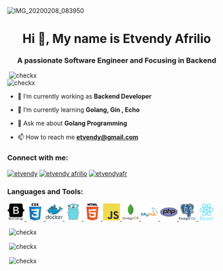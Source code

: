 ![IMG_20200208_083950](https://user-images.githubusercontent.com/32305713/207270067-49eaf9cc-0748-4e18-812f-1d818bbff996.jpg)


<h1 align="center">Hi 👋, My name is Etvendy Afrilio</h1>
<h3 align="center">A passionate Software Engineer and Focusing in Backend</h3>

<img align="right" alt="checkx" width="500" src="https://media4.giphy.com/media/qgQUggAC3Pfv687qPC/giphy.gif">


<p align="left"> <img src="https://komarev.com/ghpvc/?username=checkx&label=Profile%20views&color=0e75b6&style=flat" alt="checkx" /> </p>

- 🔭 I’m currently working as **Backend Developer**

- 🌱 I’m currently learning **Golang, Gin , Echo**

- 💬 Ask me about **Golang Programming**

- 📫 How to reach me **etvendy@gmail.com**

<h3 align="left">Connect with me:</h3>
<p align="left">
<a href="https://twitter.com/etvendy" target="blank"><img align="center" src="https://raw.githubusercontent.com/rahuldkjain/github-profile-readme-generator/master/src/images/icons/Social/twitter.svg" alt="etvendy" height="30" width="40" /></a>
<a href="https://linkedin.com/in/etvendy afrilio" target="blank"><img align="center" src="https://raw.githubusercontent.com/rahuldkjain/github-profile-readme-generator/master/src/images/icons/Social/linked-in-alt.svg" alt="etvendy afrilio" height="30" width="40" /></a>
<a href="https://instagram.com/etvendyafr" target="blank"><img align="center" src="https://raw.githubusercontent.com/rahuldkjain/github-profile-readme-generator/master/src/images/icons/Social/instagram.svg" alt="etvendyafr" height="30" width="40" /></a>
</p>

<h3 align="left">Languages and Tools:</h3>
<p align="left"> <a href="https://getbootstrap.com" target="_blank" rel="noreferrer"> <img src="https://raw.githubusercontent.com/devicons/devicon/master/icons/bootstrap/bootstrap-plain-wordmark.svg" alt="bootstrap" width="40" height="40"/> </a> <a href="https://www.w3schools.com/css/" target="_blank" rel="noreferrer"> <img src="https://raw.githubusercontent.com/devicons/devicon/master/icons/css3/css3-original-wordmark.svg" alt="css3" width="40" height="40"/> </a> <a href="https://www.docker.com/" target="_blank" rel="noreferrer"> <img src="https://raw.githubusercontent.com/devicons/devicon/master/icons/docker/docker-original-wordmark.svg" alt="docker" width="40" height="40"/> </a> <a href="https://golang.org" target="_blank" rel="noreferrer"> <img src="https://raw.githubusercontent.com/devicons/devicon/master/icons/go/go-original.svg" alt="go" width="40" height="40"/> </a> <a href="https://www.w3.org/html/" target="_blank" rel="noreferrer"> <img src="https://raw.githubusercontent.com/devicons/devicon/master/icons/html5/html5-original-wordmark.svg" alt="html5" width="40" height="40"/> </a> <a href="https://developer.mozilla.org/en-US/docs/Web/JavaScript" target="_blank" rel="noreferrer"> <img src="https://raw.githubusercontent.com/devicons/devicon/master/icons/javascript/javascript-original.svg" alt="javascript" width="40" height="40"/> </a> <a href="https://www.mongodb.com/" target="_blank" rel="noreferrer"> <img src="https://raw.githubusercontent.com/devicons/devicon/master/icons/mongodb/mongodb-original-wordmark.svg" alt="mongodb" width="40" height="40"/> </a> <a href="https://www.mysql.com/" target="_blank" rel="noreferrer"> <img src="https://raw.githubusercontent.com/devicons/devicon/master/icons/mysql/mysql-original-wordmark.svg" alt="mysql" width="40" height="40"/> </a> <a href="https://www.php.net" target="_blank" rel="noreferrer"> <img src="https://raw.githubusercontent.com/devicons/devicon/master/icons/php/php-original.svg" alt="php" width="40" height="40"/> </a> <a href="https://www.postgresql.org" target="_blank" rel="noreferrer"> <img src="https://raw.githubusercontent.com/devicons/devicon/master/icons/postgresql/postgresql-original-wordmark.svg" alt="postgresql" width="40" height="40"/> </a> <a href="https://reactjs.org/" target="_blank" rel="noreferrer"> <img src="https://raw.githubusercontent.com/devicons/devicon/master/icons/react/react-original-wordmark.svg" alt="react" width="40" height="40"/> </a> </p>
<p>&nbsp;<img align="center" src="https://github-readme-stats.vercel.app/api?username=checkx&show_icons=true&locale=en" alt="checkx" /></p>
<p>&nbsp;<img align="center" src="https://github-readme-streak-stats.herokuapp.com/?user=checkx&" alt="checkx" /></p>
<p>&nbsp;<img align="center" src="https://github-readme-stats.vercel.app/api/top-langs?username=checkx&show_icons=true&locale=en&layout=compact" alt="checkx" /></p>


